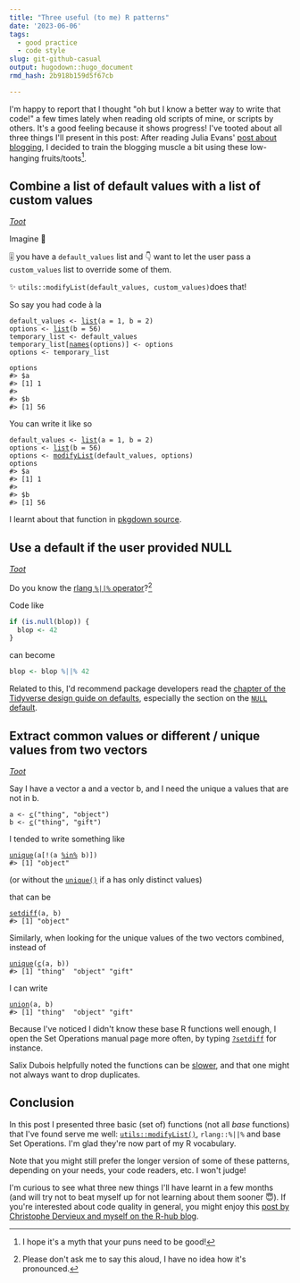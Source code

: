 ```yaml
---
title: "Three useful (to me) R patterns"
date: '2023-06-06'
tags:
  - good practice
  - code style
slug: git-github-casual
output: hugodown::hugo_document
rmd_hash: 2b918b159d5f67cb

---
```


I'm happy to report that I thought "oh but I know a better way to write that code!" a few times lately when reading old scripts of mine, or scripts by others. It's a good feeling because it shows progress! I've tooted about all three things I'll present in this post: After reading Julia Evans' [post about blogging](https://jvns.ca/blog/2023/06/05/some-blogging-myths/), I decided to train the blogging muscle a bit using these low-hanging fruits/toots[^1].

## Combine a list of default values with a list of custom values

[*Toot*](https://mastodon.social/@maelle/110134566950035337)

Imagine 💭

🎚️ you have a `default_values` list and 👇 want to let the user pass a `custom_values` list to override some of them.

✨ `utils::modifyList(default_values, custom_values)`does that!

So say you had code à la

<div class="highlight">

<pre class='chroma'><code class='language-r' data-lang='r'><span><span class='nv'>default_values</span> <span class='o'>&lt;-</span> <span class='nf'><a href='https://rdrr.io/r/base/list.html'>list</a></span><span class='o'>(</span>a <span class='o'>=</span> <span class='m'>1</span>, b <span class='o'>=</span> <span class='m'>2</span><span class='o'>)</span></span>
<span><span class='nv'>options</span> <span class='o'>&lt;-</span> <span class='nf'><a href='https://rdrr.io/r/base/list.html'>list</a></span><span class='o'>(</span>b <span class='o'>=</span> <span class='m'>56</span><span class='o'>)</span></span>
<span><span class='nv'>temporary_list</span> <span class='o'>&lt;-</span> <span class='nv'>default_values</span></span>
<span><span class='nv'>temporary_list</span><span class='o'>[</span><span class='nf'><a href='https://rdrr.io/r/base/names.html'>names</a></span><span class='o'>(</span><span class='nv'>options</span><span class='o'>)</span><span class='o'>]</span> <span class='o'>&lt;-</span> <span class='nv'>options</span></span>
<span><span class='nv'>options</span> <span class='o'>&lt;-</span> <span class='nv'>temporary_list</span></span>
<span></span>
<span><span class='nv'>options</span></span>
<span><span class='c'>#&gt; $a</span></span>
<span><span class='c'>#&gt; [1] 1</span></span>
<span><span class='c'>#&gt; </span></span>
<span><span class='c'>#&gt; $b</span></span>
<span><span class='c'>#&gt; [1] 56</span></span>
<span></span></code></pre>

</div>

You can write it like so

<div class="highlight">

<pre class='chroma'><code class='language-r' data-lang='r'><span><span class='nv'>default_values</span> <span class='o'>&lt;-</span> <span class='nf'><a href='https://rdrr.io/r/base/list.html'>list</a></span><span class='o'>(</span>a <span class='o'>=</span> <span class='m'>1</span>, b <span class='o'>=</span> <span class='m'>2</span><span class='o'>)</span></span>
<span><span class='nv'>options</span> <span class='o'>&lt;-</span> <span class='nf'><a href='https://rdrr.io/r/base/list.html'>list</a></span><span class='o'>(</span>b <span class='o'>=</span> <span class='m'>56</span><span class='o'>)</span></span>
<span><span class='nv'>options</span> <span class='o'>&lt;-</span> <span class='nf'><a href='https://rdrr.io/r/utils/modifyList.html'>modifyList</a></span><span class='o'>(</span><span class='nv'>default_values</span>, <span class='nv'>options</span><span class='o'>)</span></span>
<span><span class='nv'>options</span></span>
<span><span class='c'>#&gt; $a</span></span>
<span><span class='c'>#&gt; [1] 1</span></span>
<span><span class='c'>#&gt; </span></span>
<span><span class='c'>#&gt; $b</span></span>
<span><span class='c'>#&gt; [1] 56</span></span>
<span></span></code></pre>

</div>

I learnt about that function in [pkgdown source](https://github.com/r-lib/pkgdown/blob/c354aa7e5ea1f9936692494c28c89e5bdd31fc68/R/utils.R#L109).

## Use a default if the user provided NULL

[*Toot*](https://mastodon.social/@maelle/110054745129675027)

Do you know the [rlang `%||%` operator](https://rlang.r-lib.org/reference/op-null-default.html)?[^2]

Code like

``` r
if (is.null(blop)) {
  blop <- 42
}
```

can become

``` r
blop <- blop %||% 42
```

Related to this, I'd recommend package developers read the [chapter of the Tidyverse design guide on defaults](https://design.tidyverse.org/def-short.html), especially the section on the [`NULL` default](https://design.tidyverse.org/def-short.html#arg-short-null).

## Extract common values or different / unique values from two vectors

[*Toot*](https://mastodon.social/@maelle/110474929146978928)

Say I have a vector a and a vector b, and I need the unique a values that are not in b.

<div class="highlight">

<pre class='chroma'><code class='language-r' data-lang='r'><span><span class='nv'>a</span> <span class='o'>&lt;-</span> <span class='nf'><a href='https://rdrr.io/r/base/c.html'>c</a></span><span class='o'>(</span><span class='s'>"thing"</span>, <span class='s'>"object"</span><span class='o'>)</span></span>
<span><span class='nv'>b</span> <span class='o'>&lt;-</span> <span class='nf'><a href='https://rdrr.io/r/base/c.html'>c</a></span><span class='o'>(</span><span class='s'>"thing"</span>, <span class='s'>"gift"</span><span class='o'>)</span></span></code></pre>

</div>

I tended to write something like

<div class="highlight">

<pre class='chroma'><code class='language-r' data-lang='r'><span><span class='nf'><a href='https://rdrr.io/r/base/unique.html'>unique</a></span><span class='o'>(</span><span class='nv'>a</span><span class='o'>[</span><span class='o'>!</span><span class='o'>(</span><span class='nv'>a</span> <span class='o'><a href='https://rdrr.io/r/base/match.html'>%in%</a></span> <span class='nv'>b</span><span class='o'>)</span><span class='o'>]</span><span class='o'>)</span></span>
<span><span class='c'>#&gt; [1] "object"</span></span>
<span></span></code></pre>

</div>

(or without the [`unique()`](https://rdrr.io/r/base/unique.html) if a has only distinct values)

that can be

<div class="highlight">

<pre class='chroma'><code class='language-r' data-lang='r'><span><span class='nf'><a href='https://rdrr.io/r/base/sets.html'>setdiff</a></span><span class='o'>(</span><span class='nv'>a</span>, <span class='nv'>b</span><span class='o'>)</span></span>
<span><span class='c'>#&gt; [1] "object"</span></span>
<span></span></code></pre>

</div>

Similarly, when looking for the unique values of the two vectors combined, instead of

<div class="highlight">

<pre class='chroma'><code class='language-r' data-lang='r'><span><span class='nf'><a href='https://rdrr.io/r/base/unique.html'>unique</a></span><span class='o'>(</span><span class='nf'><a href='https://rdrr.io/r/base/c.html'>c</a></span><span class='o'>(</span><span class='nv'>a</span>, <span class='nv'>b</span><span class='o'>)</span><span class='o'>)</span></span>
<span><span class='c'>#&gt; [1] "thing"  "object" "gift"</span></span>
<span></span></code></pre>

</div>

I can write

<div class="highlight">

<pre class='chroma'><code class='language-r' data-lang='r'><span><span class='nf'><a href='https://rdrr.io/r/base/sets.html'>union</a></span><span class='o'>(</span><span class='nv'>a</span>, <span class='nv'>b</span><span class='o'>)</span></span>
<span><span class='c'>#&gt; [1] "thing"  "object" "gift"</span></span>
<span></span></code></pre>

</div>

Because I've noticed I didn't know these base R functions well enough, I open the Set Operations manual page more often, by typing [`?setdiff`](https://rdrr.io/r/base/sets.html) for instance.

Salix Dubois helpfully noted the functions can be [slower](https://mastodon.social/@salixdubois@zeroes.ca/110477215577045367), and that one might not always want to drop duplicates.

## Conclusion

In this post I presented three basic (set of) functions (not all *base* functions) that I've found serve me well: [`utils::modifyList()`](https://rdrr.io/r/utils/modifyList.html), `rlang::%||%` and base Set Operations. I'm glad they're now part of my R vocabulary.

Note that you might still prefer the longer version of some of these patterns, depending on your needs, your code readers, etc. I won't judge!

I'm curious to see what three new things I'll have learnt in a few months (and will try not to beat myself up for not learning about them sooner :innocent:). If you're interested about code quality in general, you might enjoy this [post by Christophe Dervieux and myself on the R-hub blog](https://blog.r-hub.io/2022/03/21/code-style/).

[^1]: I hope it's a myth that your puns need to be good!

[^2]: Please don't ask me to say this aloud, I have no idea how it's pronounced.

